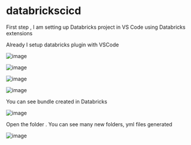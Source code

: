 # databrickscicd
First step , I am setting up Databricks project in VS Code using Databricks extensions

Already I setup databricks plugin with VSCode

![image](https://github.com/user-attachments/assets/ef0d599c-8283-4cfc-bc52-8edf1e024dc8)

![image](https://github.com/user-attachments/assets/f011e5c3-f479-4ad8-9045-8d50392121af)

![image](https://github.com/user-attachments/assets/42ef79f2-df18-465e-b4ad-330ed068f5bc)


![image](https://github.com/user-attachments/assets/3a9bd754-44af-4df8-a545-fed06c187d12)


You can see bundle created in Databricks

![image](https://github.com/user-attachments/assets/1c22d153-7808-470b-97a5-391f84621376)

Open the folder . You can see many new folders, yml files generated

![image](https://github.com/user-attachments/assets/a772618f-756d-493b-a767-f1e51cc74120)
